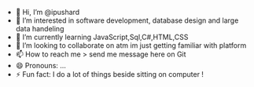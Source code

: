 - 👋 Hi, I’m @ipushard
- 👀 I’m interested in software development, database design and large data handeling 
- 🌱 I’m currently learning JavaScript,Sql,C#,HTML,CSS
- 💞️ I’m looking to collaborate on atm im just getting familiar with platform 
- 📫 How to reach me > send me message here on Git 
- 😄 Pronouns: ...
- ⚡ Fun fact: I do a lot of things beside sitting on computer !

<!---
ipushard/ipushard is a ✨ special ✨ repository because its `README.md` (this file) appears on your GitHub profile.
You can click the Preview link to take a look at your changes.
--->
